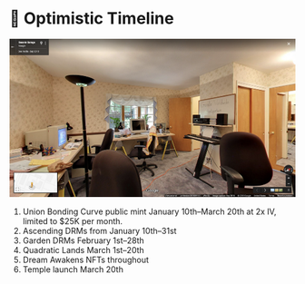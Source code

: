 # 🌠 Optimistic Timeline

!["Working with the garage door open"](<../../.gitbook/assets/image (1).png>)

1. Union Bonding Curve public mint January 10th–March 20th at 2x IV, limited to $25K per month.
2. Ascending DRMs from January 10th–31st
3. Garden DRMs February 1st–28th
4. Quadratic Lands March 1st–20th
5. Dream Awakens NFTs throughout
6. Temple launch March 20th
